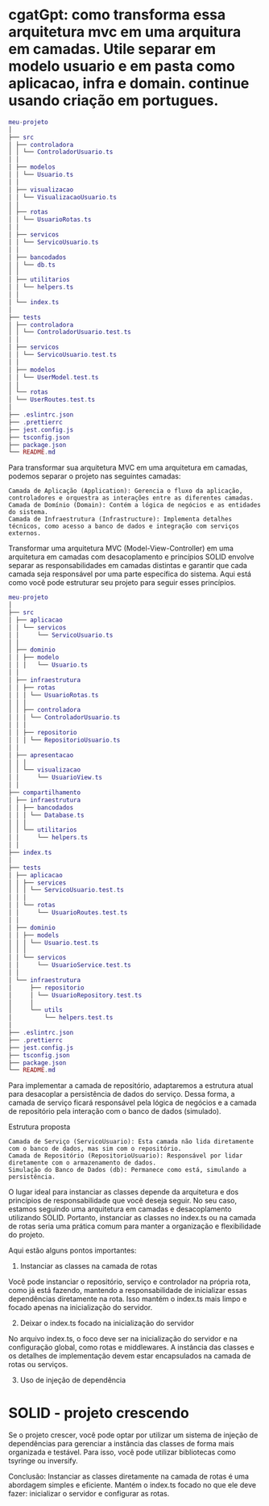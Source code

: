 # cgatGpt: como transforma essa arquitetura mvc em uma arquitura em camadas. Utile separar em modelo usuario e em pasta como aplicacao, infra e domain. continue usando criação em portugues.

```lua
meu-projeto
│
├── src
│ ├── controladora
│ │ └── ControladorUsuario.ts
│ │
│ ├── modelos
│ │ └── Usuario.ts
│ │
│ ├── visualizacao
│ │ └── VisualizacaoUsuario.ts
│ │
│ ├── rotas
│ │ └── UsuarioRotas.ts
│ │
│ ├── servicos
│ │ └── ServicoUsuario.ts
│ │
│ ├── bancodados
│ │ └── db.ts
│ │
│ ├── utilitarios
│ │ └── helpers.ts
│ │
│ └── index.ts
│
├── tests
│ ├── controladora
│ │ └── ControladorUsuario.test.ts
│ │
│ ├── servicos
│ │ └── ServicoUsuario.test.ts
│ │
│ ├── modelos
│ │ └── UserModel.test.ts
│ │
│ └── rotas
│ └── UserRoutes.test.ts
│
├── .eslintrc.json
├── .prettierrc
├── jest.config.js
├── tsconfig.json
├── package.json
└── README.md
```

Para transformar sua arquitetura MVC em uma arquitetura em camadas, podemos separar o projeto nas seguintes camadas:

    Camada de Aplicação (Application): Gerencia o fluxo da aplicação, controladores e orquestra as interações entre as diferentes camadas.
    Camada de Domínio (Domain): Contém a lógica de negócios e as entidades do sistema.
    Camada de Infraestrutura (Infrastructure): Implementa detalhes técnicos, como acesso a banco de dados e integração com serviços externos.

Transformar uma arquitetura MVC (Model-View-Controller) em uma arquitetura em camadas com desacoplamento e princípios SOLID envolve separar as responsabilidades em camadas distintas e garantir que cada camada seja responsável por uma parte específica do sistema. Aqui está como você pode estruturar seu projeto para seguir esses princípios.

```lua
meu-projeto
│
├── src
│ ├── aplicacao
│ │ └── servicos
│ │     └── ServicoUsuario.ts
│ │
│ ├── dominio
│ │ ├── modelo
│ │ │   └── Usuario.ts
│ │
│ ├── infraestrutura
│ │ ├── rotas
│ │ │ └── UsuarioRotas.ts
│ │ │
│ │ ├── controladora
│ │ │ └── ControladorUsuario.ts
│ │ │
│ │ ├── repositorio
│ │ │ └── RepositorioUsuario.ts
│ │
│ ├── apresentacao
│ │ │
│ │ └── visualizacao
│ │     └── UsuarioView.ts
│ │
├── compartilhamento
│ ├── infraestrutura
│ │ ├── bancodados
│ │ │ └── Database.ts
│ │ │
│ │ └── utilitarios
│ │     └── helpers.ts
│ │
├── index.ts
│
├── tests
│ ├── aplicacao
│ │ ├── services
│ │ │ └── ServicoUsuario.test.ts
│ │ │
│ │ └── rotas
│ │     └── UsuarioRoutes.test.ts
│ │
│ ├── dominio
│ │ ├── models
│ │ │ └── Usuario.test.ts
│ │ │
│ │ └── servicos
│ │     └── UsuarioService.test.ts
│ │
│ └── infraestrutura
│     ├── repositorio
│     │ └── UsuarioRepository.test.ts
│     │
│     └── utils
│         └── helpers.test.ts
│
├── .eslintrc.json
├── .prettierrc
├── jest.config.js
├── tsconfig.json
├── package.json
└── README.md

```

Para implementar a camada de repositório, adaptaremos a estrutura atual para desacoplar a persistência de dados do serviço. Dessa forma, a camada de serviço ficará responsável pela lógica de negócios e a camada de repositório pela interação com o banco de dados (simulado).

Estrutura proposta

    Camada de Serviço (ServicoUsuario): Esta camada não lida diretamente com o banco de dados, mas sim com o repositório.
    Camada de Repositório (RepositorioUsuario): Responsável por lidar diretamente com o armazenamento de dados.
    Simulação do Banco de Dados (db): Permanece como está, simulando a persistência.

O lugar ideal para instanciar as classes depende da arquitetura e dos princípios de responsabilidade que você deseja seguir. No seu caso, estamos seguindo uma arquitetura em camadas e desacoplamento utilizando SOLID. Portanto, instanciar as classes no index.ts ou na camada de rotas seria uma prática comum para manter a organização e flexibilidade do projeto.

Aqui estão alguns pontos importantes:

1. Instanciar as classes na camada de rotas

Você pode instanciar o repositório, serviço e controlador na própria rota, como já está fazendo, mantendo a responsabilidade de inicializar essas dependências diretamente na rota. Isso mantém o index.ts mais limpo e focado apenas na inicialização do servidor.

2. Deixar o index.ts focado na inicialização do servidor

No arquivo index.ts, o foco deve ser na inicialização do servidor e na configuração global, como rotas e middlewares. A instância das classes e os detalhes de implementação devem estar encapsulados na camada de rotas ou serviços.

3. Uso de injeção de dependência

# SOLID - projeto crescendo

Se o projeto crescer, você pode optar por utilizar um sistema de injeção de dependências para gerenciar a instância das classes de forma mais organizada e testável. Para isso, você pode utilizar bibliotecas como tsyringe ou inversify.

Conclusão: Instanciar as classes diretamente na camada de rotas é uma abordagem simples e eficiente. Mantém o index.ts focado no que ele deve fazer: inicializar o servidor e configurar as rotas.
